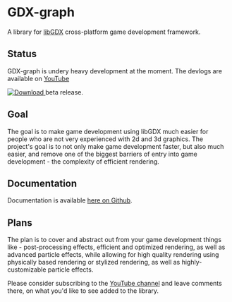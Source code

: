 # GDX-graph

A library for [libGDX](https://libgdx.badlogicgames.com/ "libGDX") cross-platform game development framework.

## Status

GDX-graph is undery heavy development at the moment. The devlogs are available
on [YouTube](https://www.youtube.com/playlist?list=PLqpawGIg6Qj5CvjOaCbB536z862XhjPQi)


[ ![Download](https://maven-badges.herokuapp.com/maven-central/com.gempukku.libgdx.graph/libgdx-graph/badge.svg) ](https://maven-badges.herokuapp.com/maven-central/com.gempukku.libgdx.graph/libgdx-graph/badge.svg) beta release.


## Goal

The goal is to make game development using libGDX much easier for people who are not very experienced with 2d and 3d
graphics. The project's goal is to not only make game development faster, but also much easier, and remove one of the
biggest barriers of entry into game development - the complexity of efficient rendering.

## Documentation

Documentation is available [here on Github](https://github.com/MarcinSc/gdx-graph/wiki).

## Plans

The plan is to cover and abstract out from your game development things like - post-processing effects, efficient and
optimized rendering, as well as advanced particle effects, while allowing for high quality rendering using physically
based rendering or stylized rendering, as well as highly-customizable particle effects.

Please consider subscribing to the [YouTube channel](https://www.youtube.com/channel/UCzbGLy819RyOkKb_kmV2kCA) and leave
comments there, on what you'd like to see added to the library.
